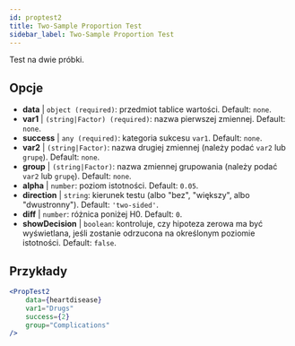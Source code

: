 ```yaml
---
id: proptest2
title: Two-Sample Proportion Test
sidebar_label: Two-Sample Proportion Test
---
```


Test na dwie próbki.

## Opcje

* __data__ | `object (required)`: przedmiot tablice wartości. Default: `none`.
* __var1__ | `(string|Factor) (required)`: nazwa pierwszej zmiennej. Default: `none`.
* __success__ | `any (required)`: kategoria sukcesu `var1`. Default: `none`.
* __var2__ | `(string|Factor)`: nazwa drugiej zmiennej (należy podać `var2` lub `grupę`). Default: `none`.
* __group__ | `(string|Factor)`: nazwa zmiennej grupowania (należy podać `var2` lub `grupę`). Default: `none`.
* __alpha__ | `number`: poziom istotności. Default: `0.05`.
* __direction__ | `string`: kierunek testu (albo "bez", "większy", albo "dwustronny"). Default: `'two-sided'`.
* __diff__ | `number`: różnica poniżej H0. Default: `0`.
* __showDecision__ | `boolean`: kontroluje, czy hipoteza zerowa ma być wyświetlana, jeśli zostanie odrzucona na określonym poziomie istotności. Default: `false`.


## Przykłady

```jsx live
<PropTest2
    data={heartdisease} 
    var1="Drugs"
    success={2}
    group="Complications"
/>
```
